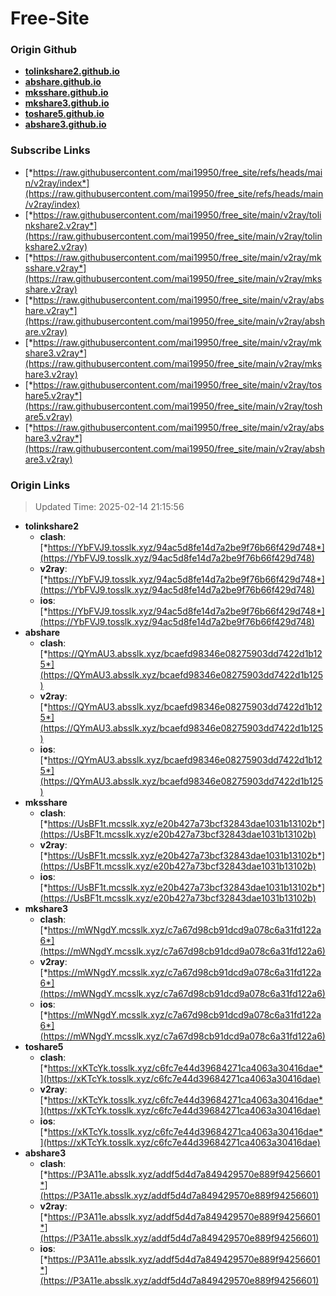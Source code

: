 # Free-Site

### Origin Github

- [**tolinkshare2.github.io**](https://github.com/tolinkshare2/tolinkshare2.github.io)
- [**abshare.github.io**](https://github.com/abshare/abshare.github.io)
- [**mksshare.github.io**](https://github.com/mksshare/mksshare.github.io)
- [**mkshare3.github.io**](https://github.com/mkshare3/mkshare3.github.io)
- [**toshare5.github.io**](https://github.com/toshare5/toshare5.github.io)
- [**abshare3.github.io**](https://github.com/abshare3/abshare3.github.io)

### Subscribe Links

- [*https://raw.githubusercontent.com/mai19950/free_site/refs/heads/main/v2ray/index*](https://raw.githubusercontent.com/mai19950/free_site/refs/heads/main/v2ray/index)
- [*https://raw.githubusercontent.com/mai19950/free_site/main/v2ray/tolinkshare2.v2ray*](https://raw.githubusercontent.com/mai19950/free_site/main/v2ray/tolinkshare2.v2ray)
- [*https://raw.githubusercontent.com/mai19950/free_site/main/v2ray/mksshare.v2ray*](https://raw.githubusercontent.com/mai19950/free_site/main/v2ray/mksshare.v2ray)
- [*https://raw.githubusercontent.com/mai19950/free_site/main/v2ray/abshare.v2ray*](https://raw.githubusercontent.com/mai19950/free_site/main/v2ray/abshare.v2ray)
- [*https://raw.githubusercontent.com/mai19950/free_site/main/v2ray/mkshare3.v2ray*](https://raw.githubusercontent.com/mai19950/free_site/main/v2ray/mkshare3.v2ray)
- [*https://raw.githubusercontent.com/mai19950/free_site/main/v2ray/toshare5.v2ray*](https://raw.githubusercontent.com/mai19950/free_site/main/v2ray/toshare5.v2ray)
- [*https://raw.githubusercontent.com/mai19950/free_site/main/v2ray/abshare3.v2ray*](https://raw.githubusercontent.com/mai19950/free_site/main/v2ray/abshare3.v2ray)

### Origin Links

> Updated Time: 2025-02-14 21:15:56

- **tolinkshare2**
  - **clash**: [*https://YbFVJ9.tosslk.xyz/94ac5d8fe14d7a2be9f76b66f429d748*](https://YbFVJ9.tosslk.xyz/94ac5d8fe14d7a2be9f76b66f429d748)
  - **v2ray**: [*https://YbFVJ9.tosslk.xyz/94ac5d8fe14d7a2be9f76b66f429d748*](https://YbFVJ9.tosslk.xyz/94ac5d8fe14d7a2be9f76b66f429d748)
  - **ios**: [*https://YbFVJ9.tosslk.xyz/94ac5d8fe14d7a2be9f76b66f429d748*](https://YbFVJ9.tosslk.xyz/94ac5d8fe14d7a2be9f76b66f429d748)
- **abshare**
  - **clash**: [*https://QYmAU3.absslk.xyz/bcaefd98346e08275903dd7422d1b125*](https://QYmAU3.absslk.xyz/bcaefd98346e08275903dd7422d1b125)
  - **v2ray**: [*https://QYmAU3.absslk.xyz/bcaefd98346e08275903dd7422d1b125*](https://QYmAU3.absslk.xyz/bcaefd98346e08275903dd7422d1b125)
  - **ios**: [*https://QYmAU3.absslk.xyz/bcaefd98346e08275903dd7422d1b125*](https://QYmAU3.absslk.xyz/bcaefd98346e08275903dd7422d1b125)
- **mksshare**
  - **clash**: [*https://UsBF1t.mcsslk.xyz/e20b427a73bcf32843dae1031b13102b*](https://UsBF1t.mcsslk.xyz/e20b427a73bcf32843dae1031b13102b)
  - **v2ray**: [*https://UsBF1t.mcsslk.xyz/e20b427a73bcf32843dae1031b13102b*](https://UsBF1t.mcsslk.xyz/e20b427a73bcf32843dae1031b13102b)
  - **ios**: [*https://UsBF1t.mcsslk.xyz/e20b427a73bcf32843dae1031b13102b*](https://UsBF1t.mcsslk.xyz/e20b427a73bcf32843dae1031b13102b)
- **mkshare3**
  - **clash**: [*https://mWNgdY.mcsslk.xyz/c7a67d98cb91dcd9a078c6a31fd122a6*](https://mWNgdY.mcsslk.xyz/c7a67d98cb91dcd9a078c6a31fd122a6)
  - **v2ray**: [*https://mWNgdY.mcsslk.xyz/c7a67d98cb91dcd9a078c6a31fd122a6*](https://mWNgdY.mcsslk.xyz/c7a67d98cb91dcd9a078c6a31fd122a6)
  - **ios**: [*https://mWNgdY.mcsslk.xyz/c7a67d98cb91dcd9a078c6a31fd122a6*](https://mWNgdY.mcsslk.xyz/c7a67d98cb91dcd9a078c6a31fd122a6)
- **toshare5**
  - **clash**: [*https://xKTcYk.tosslk.xyz/c6fc7e44d39684271ca4063a30416dae*](https://xKTcYk.tosslk.xyz/c6fc7e44d39684271ca4063a30416dae)
  - **v2ray**: [*https://xKTcYk.tosslk.xyz/c6fc7e44d39684271ca4063a30416dae*](https://xKTcYk.tosslk.xyz/c6fc7e44d39684271ca4063a30416dae)
  - **ios**: [*https://xKTcYk.tosslk.xyz/c6fc7e44d39684271ca4063a30416dae*](https://xKTcYk.tosslk.xyz/c6fc7e44d39684271ca4063a30416dae)
- **abshare3**
  - **clash**: [*https://P3A11e.absslk.xyz/addf5d4d7a849429570e889f94256601*](https://P3A11e.absslk.xyz/addf5d4d7a849429570e889f94256601)
  - **v2ray**: [*https://P3A11e.absslk.xyz/addf5d4d7a849429570e889f94256601*](https://P3A11e.absslk.xyz/addf5d4d7a849429570e889f94256601)
  - **ios**: [*https://P3A11e.absslk.xyz/addf5d4d7a849429570e889f94256601*](https://P3A11e.absslk.xyz/addf5d4d7a849429570e889f94256601)
